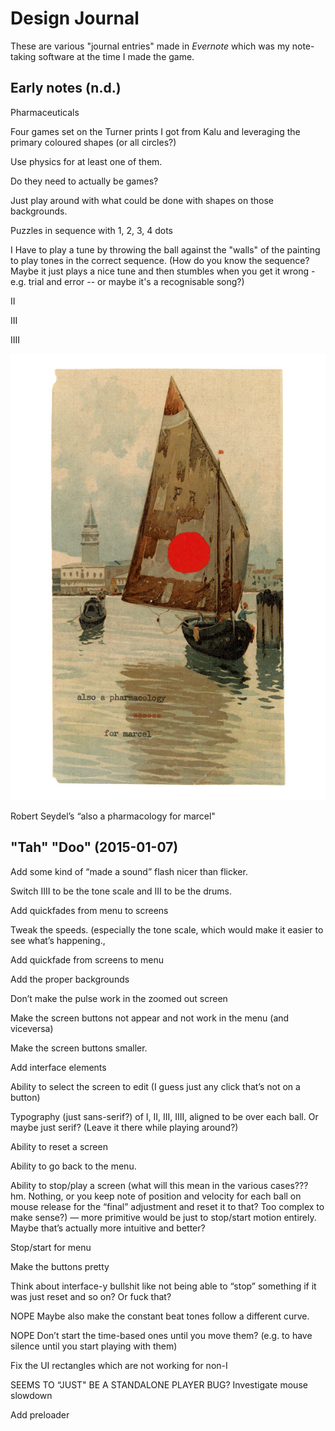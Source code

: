 # Design Journal

These are various "journal entries" made in *Evernote* which was my note-taking software at the time I made the game.

## Early notes (n.d.)

Pharmaceuticals

Four games set on the Turner prints I got from Kalu and leveraging the primary coloured shapes (or all circles?)

Use physics for at least one of them.

Do they need to actually be games?

Just play around with what could be done with shapes on those backgrounds.


Puzzles in sequence with 1, 2, 3, 4 dots


I
Have to play a tune by throwing the ball against the "walls" of the painting to play tones in the correct sequence. (How do you know the sequence? Maybe it just plays a nice tune and then stumbles when you get it wrong - e.g. trial and error -- or maybe it's a recognisable song?)

II

III

IIII


![](images/also-a-pharmacology.jpg)

Robert Seydel’s “also a pharmacology for marcel"

## "Tah" "Doo" (2015-01-07)

Add some kind of “made a sound” flash nicer than flicker.

Switch IIII to be the tone scale and III to be the drums.

Add quickfades from menu to screens

Tweak the speeds. (especially the tone scale, which would make it easier to see what’s happening.,

Add quickfade from screens to menu

Add the proper backgrounds

Don’t make the pulse work in the zoomed out screen

Make the screen buttons not appear and not work in the menu (and viceversa)

Make the screen buttons smaller.

Add interface elements

   Ability to select the screen to edit (I guess just any click that’s not on a button)

   Typography (just sans-serif?) of I, II, III, IIII, aligned to be over each ball. Or maybe just serif? (Leave it there while playing around?)

   Ability to reset a screen

   Ability to go back to the menu.

   Ability to stop/play a screen (what will this mean in the various cases??? hm. Nothing, or you keep note of position and velocity for each ball on mouse release for the “final” adjustment and reset it to that? Too complex to make sense?) — more primitive would be just to stop/start motion entirely. Maybe that’s actually more intuitive and better?

   Stop/start for menu

Make the buttons pretty

Think about interface-y bullshit like not being able to “stop” something if it was just reset and so on? Or fuck that? 

NOPE Maybe also make the constant beat tones follow a different curve.

NOPE Don’t start the time-based ones until you move them? (e.g. to have silence until you start playing with them)

Fix the UI rectangles which are not working for non-I

SEEMS TO “JUST" BE A STANDALONE PLAYER BUG? Investigate mouse slowdown

Add preloader
